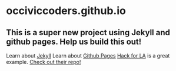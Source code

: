 # occiviccoders.github.io

## This is a super new project using Jekyll and github pages. Help us build this out!
Learn about [Jekyll](https://jekyllrb.com/tutorials/convert-site-to-jekyll/)
Learn about [Github Pages](https://pages.github.com/)
[Hack for LA](https://www.hackforla.org/) is a great example. [Check out their repo!](https://github.com/hackforla/website)

